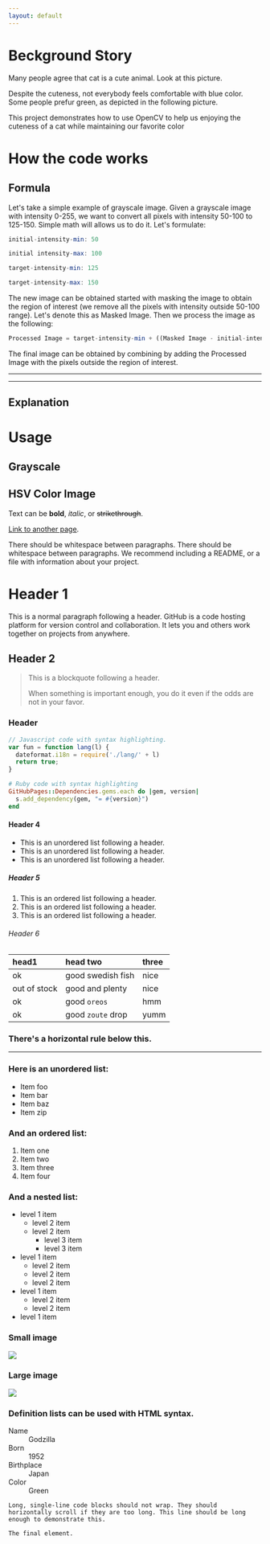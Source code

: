 ```yaml
---
layout: default
---
```


# [](#header-1)Beckground Story

Many people agree that cat is a cute animal. Look at this picture.


Despite the cuteness, not everybody feels comfortable with blue color. Some people prefur green, as depicted in the following picture.



This project demonstrates how to use OpenCV to help us enjoying the cuteness of a cat while maintaining our favorite color

# [](#header-1)How the code works

## [](#header-2)Formula

Let's take a simple example of grayscale image. Given a grayscale image with intensity 0-255, we want to convert all pixels with intensity 50-100 to 125-150. Simple math will allows us to do it. Let's formulate:

```octave
initial-intensity-min: 50

initial intensity-max: 100

target-intensity-min: 125

target-intensity-max: 150
```

The new image can be obtained started with masking the image to obtain the region of interest (we remove all the pixels with intensity outside 50-100 range). Let's denote this as Masked Image. Then we process the image as the following:

```octave
Processed Image = target-intensity-min + ((Masked Image - initial-intensity-min) / (initial-intensity-max - initial-intensity-min)) * (target-intensity-max - target-intensity-min)
```

The final image can be obtained by combining by adding the Processed Image with the pixels outside the region of interest.

---

---

## [](#header-2)Explanation



# [](#header-1)Usage 

## [](#header-2)Grayscale

## [](#header-2)HSV Color Image

Text can be **bold**, _italic_, or ~~strikethrough~~.

[Link to another page](another-page).

There should be whitespace between paragraphs.
There should be whitespace between paragraphs. We recommend including a README, or a file with information about your project.

# [](#header-1)Header 1
This is a normal paragraph following a header. GitHub is a code hosting platform for version control and collaboration. It lets you and others work together on projects from anywhere.

## [](#header-2)Header 2

> This is a blockquote following a header.
>
> When something is important enough, you do it even if the odds are not in your favor.

### [](#header-3)Header 

```js
// Javascript code with syntax highlighting.
var fun = function lang(l) {
  dateformat.i18n = require('./lang/' + l)
  return true;
}
```

```ruby
# Ruby code with syntax highlighting
GitHubPages::Dependencies.gems.each do |gem, version|
  s.add_dependency(gem, "= #{version}")
end
```

#### [](#header-4)Header 4

*   This is an unordered list following a header.
*   This is an unordered list following a header.
*   This is an unordered list following a header.

##### [](#header-5)Header 5

1.  This is an ordered list following a header.
2.  This is an ordered list following a header.
3.  This is an ordered list following a header.

###### [](#header-6)Header 6

| head1        | head two          | three |
|:-------------|:------------------|:------|
| ok           | good swedish fish | nice  |
| out of stock | good and plenty   | nice  |
| ok           | good `oreos`      | hmm   |
| ok           | good `zoute` drop | yumm  |

### There's a horizontal rule below this.

* * *

### Here is an unordered list:

*   Item foo
*   Item bar
*   Item baz
*   Item zip

### And an ordered list:

1.  Item one
1.  Item two
1.  Item three
1.  Item four

### And a nested list:

- level 1 item
  - level 2 item
  - level 2 item
    - level 3 item
    - level 3 item
- level 1 item
  - level 2 item
  - level 2 item
  - level 2 item
- level 1 item
  - level 2 item
  - level 2 item
- level 1 item

### Small image

![](https://assets-cdn.github.com/images/icons/emoji/octocat.png)

### Large image

![](https://guides.github.com/activities/hello-world/branching.png)


### Definition lists can be used with HTML syntax.

<dl>
<dt>Name</dt>
<dd>Godzilla</dd>
<dt>Born</dt>
<dd>1952</dd>
<dt>Birthplace</dt>
<dd>Japan</dd>
<dt>Color</dt>
<dd>Green</dd>
</dl>

```
Long, single-line code blocks should not wrap. They should horizontally scroll if they are too long. This line should be long enough to demonstrate this.
```

```
The final element.
```
